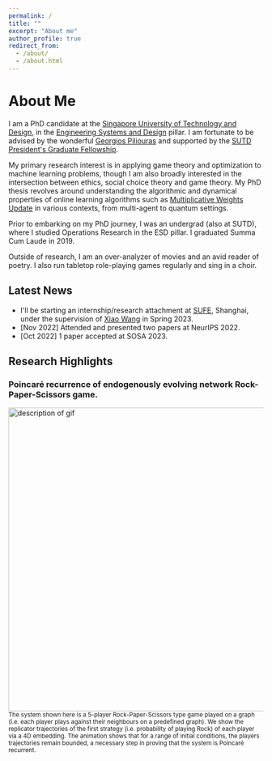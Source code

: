 ```yaml
---
permalink: /
title: ""
excerpt: "About me"
author_profile: true
redirect_from: 
  - /about/
  - /about.html
---
```


# About Me

I am a PhD candidate at the [Singapore University of Technology and Design](https://sutd.edu.sg), in the [Engineering Systems and Design](https://esd/sutd.edu.sg) pillar. I am fortunate to be advised by the wonderful [Georgios Piliouras](https://people.sutd.edu.sg/~georgios/) and supported by the [SUTD President's Graduate Fellowship](https://sutd.edu.sg/Admissions/Graduate/Scholarships).

My primary research interest is in applying game theory and optimization to machine learning problems, though I am also broadly interested in the intersection between ethics, social choice theory and game theory. My PhD thesis revolves around understanding the algorithmic and dynamical properties of online learning algorithms such as [Multiplicative Weights Update](https://en.wikipedia.org/wiki/Multiplicative_weight_update_method) in various contexts, from multi-agent to quantum settings.

Prior to embarking on my PhD journey, I was an undergrad (also at SUTD), where I studied Operations Research in the ESD pillar. I graduated Summa Cum Laude in 2019.

Outside of research, I am an over-analyzer of movies and an avid reader of poetry. I also run tabletop role-playing games regularly and sing in a choir.

## Latest News
- I'll be starting an internship/research attachment at [SUFE](https://itcs.sufe.edu.cn/), Shanghai, under the supervision of [Xiao Wang](https://xiiaowang.github.io/) in Spring 2023.
- [Nov 2022] Attended and presented two papers at NeurIPS 2022.
- [Oct 2022] 1 paper accepted at SOSA 2023.

## Research Highlights
<!-- ![Gif example]("files/egtsquared.gif") -->
### Poincaré recurrence of endogenously evolving network Rock-Paper-Scissors game.
<img src="files/egtsquared.gif" alt="description of gif" width="600"/> 
<sub>The system shown here is a 5-player Rock-Paper-Scissors type game played on a graph (i.e. each player plays against their neighbours on a predefined graph). We show the replicator trajectories of the first strategy (i.e. probability of playing Rock) of each player via a 4D embedding. The animation shows that for a range of initial conditions, the players trajectories remain bounded, a necessary step in proving that the system is Poincaré recurrent.</sub>


